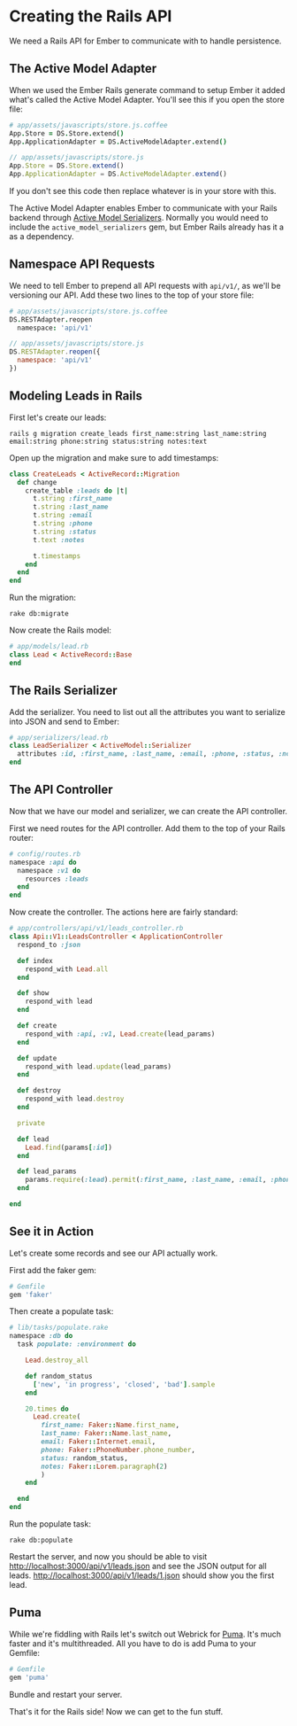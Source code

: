 # Creating the Rails API

We need a Rails API for Ember to communicate with to handle persistence.

## The Active Model Adapter

When we used the Ember Rails generate command to setup Ember it added what's called the Active Model Adapter. You'll see this if you open the store file:

```coffee
# app/assets/javascripts/store.js.coffee
App.Store = DS.Store.extend()
App.ApplicationAdapter = DS.ActiveModelAdapter.extend()
```
```javascript
// app/assets/javascripts/store.js
App.Store = DS.Store.extend()
App.ApplicationAdapter = DS.ActiveModelAdapter.extend()
```

If you don't see this code then replace whatever is in your store with this.

The Active Model Adapter enables Ember to communicate with your Rails backend through  [Active Model Serializers](https://github.com/rails-api/active_model_serializers). Normally you would need to include the `active_model_serializers` gem, but Ember Rails already has it a as a dependency.

## Namespace API Requests

We need to tell Ember to prepend all API requests with `api/v1/`, as we'll be versioning our API. Add these two lines to the top of your store file:

```coffee
# app/assets/javascripts/store.js.coffee
DS.RESTAdapter.reopen
  namespace: 'api/v1'
```
```javascript
// app/assets/javascripts/store.js
DS.RESTAdapter.reopen({
  namespace: 'api/v1'
})
```

## Modeling Leads in Rails

First let's create our leads:

```shell
rails g migration create_leads first_name:string last_name:string email:string phone:string status:string notes:text
```

Open up the migration and make sure to add timestamps:

```ruby
class CreateLeads < ActiveRecord::Migration
  def change
    create_table :leads do |t|
      t.string :first_name
      t.string :last_name
      t.string :email
      t.string :phone
      t.string :status
      t.text :notes

      t.timestamps
    end
  end
end
```

Run the migration:

```shell
rake db:migrate
```

Now create the Rails model:

```ruby
# app/models/lead.rb
class Lead < ActiveRecord::Base
end
```

## The Rails Serializer

Add the serializer. You need to list out all the attributes you want to serialize into JSON and send to Ember:

```ruby
# app/serializers/lead.rb
class LeadSerializer < ActiveModel::Serializer
  attributes :id, :first_name, :last_name, :email, :phone, :status, :notes
end
```

## The API Controller

Now that we have our model and serializer, we can create the API controller.

First we need routes for the API controller. Add them to the top of your Rails router:

```ruby
# config/routes.rb
namespace :api do
  namespace :v1 do
    resources :leads
  end
end
```

Now create the controller. The actions here are fairly standard:

```ruby
# app/controllers/api/v1/leads_controller.rb
class Api::V1::LeadsController < ApplicationController
  respond_to :json

  def index
    respond_with Lead.all
  end

  def show
    respond_with lead
  end

  def create
    respond_with :api, :v1, Lead.create(lead_params)
  end

  def update
    respond_with lead.update(lead_params)
  end

  def destroy
    respond_with lead.destroy
  end

  private

  def lead
    Lead.find(params[:id])
  end

  def lead_params
    params.require(:lead).permit(:first_name, :last_name, :email, :phone, :status, :notes)
  end

end
```

## See it in Action

Let's create some records and see our API actually work. 

First add the faker gem:

```ruby
# Gemfile
gem 'faker'
```

Then create a populate task:

```ruby
# lib/tasks/populate.rake
namespace :db do
  task populate: :environment do

    Lead.destroy_all

    def random_status
      ['new', 'in progress', 'closed', 'bad'].sample
    end

    20.times do
      Lead.create(
        first_name: Faker::Name.first_name,
        last_name: Faker::Name.last_name,
        email: Faker::Internet.email,
        phone: Faker::PhoneNumber.phone_number,
        status: random_status,
        notes: Faker::Lorem.paragraph(2)
        )
    end

  end
end
```

Run the populate task:

```shell
rake db:populate
```

Restart the server, and now you should be able to visit [http://localhost:3000/api/v1/leads.json](http://localhost:3000/api/v1/leads.json) and see the JSON output for all leads. [http://localhost:3000/api/v1/leads/1.json](http://localhost:3000/api/v1/leads/1.json) should show you the first lead.

## Puma

While we're fiddling with Rails let's switch out Webrick for [Puma](http://puma.io/). It's much faster and it's multithreaded. All you have to do is add Puma to your Gemfile:

```ruby
# Gemfile
gem 'puma'
```

Bundle and restart your server.

That's it for the Rails side! Now we can get to the fun stuff.
